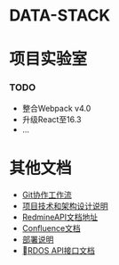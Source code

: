 # DATA-STACK 

# 项目实验室 

### TODO
- 整合Webpack v4.0
- 升级React至16.3
- ...

# 其他文档
- [Git协作工作流](http://git.dtstack.cn/ziv/data-stack-web/wikis/gitflow)
- [项目技术和架构设计说明
](http://git.dtstack.cn/ziv/data-stack-web/wikis/Development)
- [RedmineAPI文档地址](http://redmine.prod.dtstack.cn/projects/rdos)
- [Confluence文档](http://confluence.dev.dtstack.cn/display/RDOS/RD-OS)
- [部署说明](http://git.dtstack.cn/ziv/data-stack-web/wikis/deploy)
- [RDOS API接口文档](http://git.dtstack.cn/dtstack/rdos-docs)


